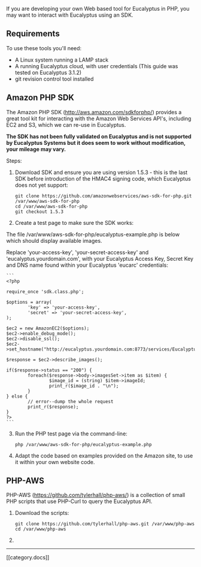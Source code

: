 If you are developing your own Web based tool for Eucalyptus in PHP, you may want to interact with Eucalyptus using an SDK.

## Requirements

To use these tools you'll need:

* A Linux system running a LAMP stack
* A running Eucalyptus cloud, with user credentials (This guide was tested on Eucalyptus 3.1.2)
* git revision control tool installed

## Amazon PHP SDK

The Amazon PHP SDK (http://aws.amazon.com/sdkforphp/) provides a great tool kit for interacting with the Amazon Web Services API's, including EC2 and S3, which we can re-use in Eucalyptus. 

**The SDK has not been fully validated on Eucalyptus and is not supported by Eucalyptus Systems but it does seem to work without modification, your mileage may vary.**

Steps:

1. Download SDK and ensure you are using version 1.5.3 - this is the last SDK before introduction of the HMAC4 signing code, which Eucalyptus does not yet support:

    ```
    git clone https://github.com/amazonwebservices/aws-sdk-for-php.git /var/www/aws-sdk-for-php
    cd /var/www/aws-sdk-for-php
    git checkout 1.5.3
    ```

2. Create a test page to make sure the SDK works:

The file /var/www/aws-sdk-for-php/eucalyptus-example.php is below which should display available images.

Replace 'your-access-key', 'your-secret-access-key' and 'eucalyptus.yourdomain.com', with your Eucalyptus Access Key, Secret Key and DNS name found within your Eucalyptus 'eucarc' credentials:

    ```
    <?php

    require_once 'sdk.class.php';

    $options = array(
            'key' => 'your-access-key',
            'secret' => 'your-secret-access-key',
    );

    $ec2 = new AmazonEC2($options);
    $ec2->enable_debug_mode();
    $ec2->disable_ssl();
    $ec2->set_hostname("http://eucalyptus.yourdomain.com:8773/services/Eucalyptus");

    $response = $ec2->describe_images();

    if($response->status == "200") {
            foreach($response->body->imagesSet->item as $item) {
                    $image_id = (string) $item->imageId;
                    print_r($image_id . "\n");
            }
    } else {
            // error--dump the whole request
            print_r($response);
    }
    ?>
    ```

3. Run the PHP test page via the command-line:

    ```
    php /var/www/aws-sdk-for-php/eucalyptus-example.php
    ```

4. Adapt the code based on examples provided on the Amazon site, to use it within your own website code.

## PHP-AWS

PHP-AWS (https://github.com/tylerhall/php-aws/) is a collection of small PHP scripts that use PHP-Curl to query the Eucalyptus API.


1. Download the scripts:

    ```
    git clone https://github.com/tylerhall/php-aws.git /var/www/php-aws
    cd /var/www/php-aws
    ```

2.

*****

[[category.docs]]
